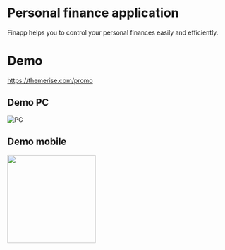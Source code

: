 # Personal finance application

Finapp helps you to control your personal finances easily and efficiently.

# Demo
https://themerise.com/promo

## Demo PC
![PC](https://user-images.githubusercontent.com/1069998/36832824-18fe290a-1d68-11e8-87fa-ac715badac7d.gif)

## Demo mobile
<img src="https://user-images.githubusercontent.com/1069998/36832823-18c76492-1d68-11e8-8acc-e113dd86645e.gif" height="200">
